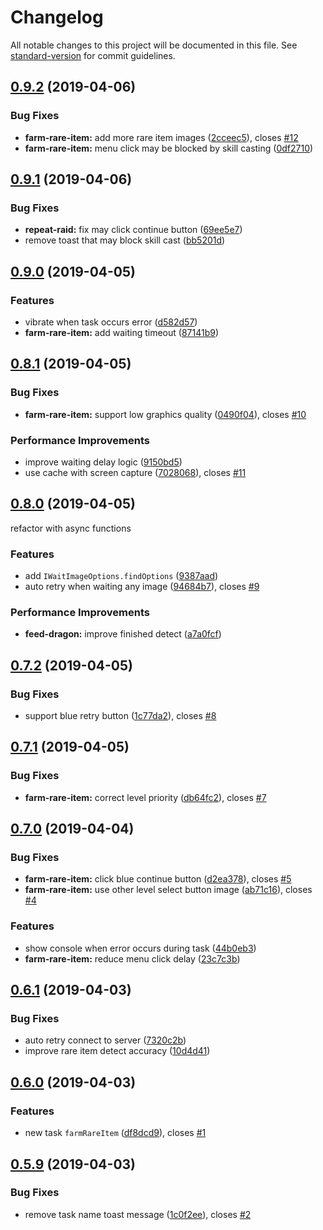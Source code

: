 # Changelog

All notable changes to this project will be documented in this file. See [standard-version](https://github.com/conventional-changelog/standard-version) for commit guidelines.

## [0.9.2](https://github.com/NateScarlet/auto-dragalia/compare/v0.9.1...v0.9.2) (2019-04-06)

### Bug Fixes

- **farm-rare-item:** add more rare item images ([2cceec5](https://github.com/NateScarlet/auto-dragalia/commit/2cceec5)), closes [#12](https://github.com/NateScarlet/auto-dragalia/issues/12)
- **farm-rare-item:** menu click may be blocked by skill casting ([0df2710](https://github.com/NateScarlet/auto-dragalia/commit/0df2710))

## [0.9.1](https://github.com/NateScarlet/auto-dragalia/compare/v0.9.0...v0.9.1) (2019-04-06)

### Bug Fixes

- **repeat-raid:** fix may click continue button ([69ee5e7](https://github.com/NateScarlet/auto-dragalia/commit/69ee5e7))
- remove toast that may block skill cast ([bb5201d](https://github.com/NateScarlet/auto-dragalia/commit/bb5201d))

## [0.9.0](https://github.com/NateScarlet/auto-dragalia/compare/v0.8.1...v0.9.0) (2019-04-05)

### Features

- vibrate when task occurs error ([d582d57](https://github.com/NateScarlet/auto-dragalia/commit/d582d57))
- **farm-rare-item:** add waiting timeout ([87141b9](https://github.com/NateScarlet/auto-dragalia/commit/87141b9))

## [0.8.1](https://github.com/NateScarlet/auto-dragalia/compare/v0.8.0...v0.8.1) (2019-04-05)

### Bug Fixes

- **farm-rare-item:** support low graphics quality ([0490f04](https://github.com/NateScarlet/auto-dragalia/commit/0490f04)), closes [#10](https://github.com/NateScarlet/auto-dragalia/issues/10)

### Performance Improvements

- improve waiting delay logic ([9150bd5](https://github.com/NateScarlet/auto-dragalia/commit/9150bd5))
- use cache with screen capture ([7028068](https://github.com/NateScarlet/auto-dragalia/commit/7028068)), closes [#11](https://github.com/NateScarlet/auto-dragalia/issues/11)

## [0.8.0](https://github.com/NateScarlet/auto-dragalia/compare/v0.7.2...v0.8.0) (2019-04-05)

refactor with async functions

### Features

- add `IWaitImageOptions.findOptions` ([9387aad](https://github.com/NateScarlet/auto-dragalia/commit/9387aad))
- auto retry when waiting any image ([94684b7](https://github.com/NateScarlet/auto-dragalia/commit/94684b7)), closes [#9](https://github.com/NateScarlet/auto-dragalia/issues/9)

### Performance Improvements

- **feed-dragon:** improve finished detect ([a7a0fcf](https://github.com/NateScarlet/auto-dragalia/commit/a7a0fcf))

## [0.7.2](https://github.com/NateScarlet/auto-dragalia/compare/v0.7.1...v0.7.2) (2019-04-05)

### Bug Fixes

- support blue retry button ([1c77da2](https://github.com/NateScarlet/auto-dragalia/commit/1c77da2)), closes [#8](https://github.com/NateScarlet/auto-dragalia/issues/8)

## [0.7.1](https://github.com/NateScarlet/auto-dragalia/compare/v0.7.0...v0.7.1) (2019-04-05)

### Bug Fixes

- **farm-rare-item:** correct level priority ([db64fc2](https://github.com/NateScarlet/auto-dragalia/commit/db64fc2)), closes [#7](https://github.com/NateScarlet/auto-dragalia/issues/7)

## [0.7.0](https://github.com/NateScarlet/auto-dragalia/compare/v0.6.1...v0.7.0) (2019-04-04)

### Bug Fixes

- **farm-rare-item:** click blue continue button ([d2ea378](https://github.com/NateScarlet/auto-dragalia/commit/d2ea378)), closes [#5](https://github.com/NateScarlet/auto-dragalia/issues/5)
- **farm-rare-item:** use other level select button image ([ab71c16](https://github.com/NateScarlet/auto-dragalia/commit/ab71c16)), closes [#4](https://github.com/NateScarlet/auto-dragalia/issues/4)

### Features

- show console when error occurs during task ([44b0eb3](https://github.com/NateScarlet/auto-dragalia/commit/44b0eb3))
- **farm-rare-item:** reduce menu click delay ([23c7c3b](https://github.com/NateScarlet/auto-dragalia/commit/23c7c3b))

## [0.6.1](https://github.com/NateScarlet/auto-dragalia/compare/v0.6.0...v0.6.1) (2019-04-03)

### Bug Fixes

- auto retry connect to server ([7320c2b](https://github.com/NateScarlet/auto-dragalia/commit/7320c2b))
- improve rare item detect accuracy ([10d4d41](https://github.com/NateScarlet/auto-dragalia/commit/10d4d41))

## [0.6.0](https://github.com/NateScarlet/auto-dragalia/compare/v0.5.9...v0.6.0) (2019-04-03)

### Features

- new task `farmRareItem` ([df8dcd9](https://github.com/NateScarlet/auto-dragalia/commit/df8dcd9)), closes [#1](https://github.com/NateScarlet/auto-dragalia/issues/1)

## [0.5.9](https://github.com/NateScarlet/auto-dragalia/compare/0.5.8...0.5.9) (2019-04-03)

### Bug Fixes

- remove task name toast message ([1c0f2ee](https://github.com/NateScarlet/auto-dragalia/commit/1c0f2ee)), closes [#2](https://github.com/NateScarlet/auto-dragalia/issues/2)

